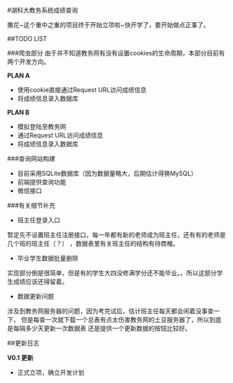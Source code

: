 #湖科大教务系统成绩查询

撒花~这个重中之重的项目终于开始立项啦~快开学了，要开始做点正事了。

##TODO LIST

###爬虫部分
由于并不知道教务网有没有设置cookies的生命周期，本部分目前有两个开发方向。

**PLAN A**

- 使用cookie直接通过Request URL访问成绩信息
- 将成绩信息录入数据库

**PLAN B**

- 模拟登陆至教务网
- 通过Request URL访问成绩信息
- 将成绩信息录入数据库

###查询网站构建

- 目前采用SQLite数据库（因为数据量略大，后期估计得换MySQL）
- 前端提供查询功能
- 微信接口

###有关细节补充
- 班主任登录入口

暂定先不设置班主任注册接口，每一年都有新的老师成为班主任，还有有的老师是几个班的班主任（？）
，数据表里有关班主任的结构有待商榷。

- 毕业学生数据批量删除

实现部分倒是很简单，但是有的学生大四没修满学分还不能毕业。。所以这部分学生成绩应该还得留着。

- 数据更新问题

涉及到教务网服务器的问题，因为考完试后，估计班主任每天都会闲着没事查一下，
但是每查一次就下载一个总表有点太伤害教务网的土豆服务器了，所以到底是每隔多少天更新一次数据表
还是提供一个更新数据的按钮比较好。

##更新日志

**V0.1 更新**

- 正式立项，确立开发计划